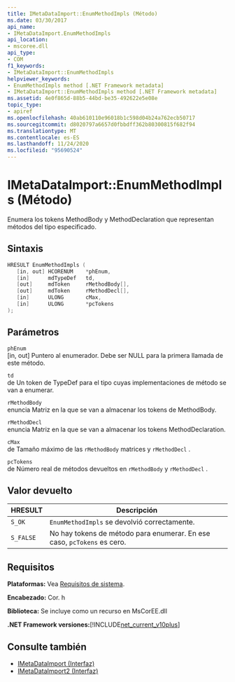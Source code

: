 ```yaml
---
title: IMetaDataImport::EnumMethodImpls (Método)
ms.date: 03/30/2017
api_name:
- IMetaDataImport.EnumMethodImpls
api_location:
- mscoree.dll
api_type:
- COM
f1_keywords:
- IMetaDataImport::EnumMethodImpls
helpviewer_keywords:
- EnumMethodImpls method [.NET Framework metadata]
- IMetaDataImport::EnumMethodImpls method [.NET Framework metadata]
ms.assetid: 4e0f865d-88b5-44bd-be35-492622e5e08e
topic_type:
- apiref
ms.openlocfilehash: 40ab610110e96018b1c598d04b24a762ecb50717
ms.sourcegitcommit: d8020797a6657d0fbbdff362b80300815f682f94
ms.translationtype: MT
ms.contentlocale: es-ES
ms.lasthandoff: 11/24/2020
ms.locfileid: "95690524"
---
```

# <a name="imetadataimportenummethodimpls-method"></a>IMetaDataImport::EnumMethodImpls (Método)

Enumera los tokens MethodBody y MethodDeclaration que representan métodos del tipo especificado.  
  
## <a name="syntax"></a>Sintaxis  
  
```cpp  
HRESULT EnumMethodImpls (  
   [in, out] HCORENUM    *phEnum,
   [in]      mdTypeDef   td,
   [out]     mdToken     rMethodBody[],
   [out]     mdToken     rMethodDecl[],
   [in]      ULONG       cMax,
   [in]      ULONG       *pcTokens  
);  
```  
  
## <a name="parameters"></a>Parámetros  

 `phEnum`  
 [in, out] Puntero al enumerador. Debe ser NULL para la primera llamada de este método.  
  
 `td`  
 de Un token de TypeDef para el tipo cuyas implementaciones de método se van a enumerar.  
  
 `rMethodBody`  
 enuncia Matriz en la que se van a almacenar los tokens de MethodBody.  
  
 `rMethodDecl`  
 enuncia Matriz en la que se van a almacenar los tokens MethodDeclaration.  
  
 `cMax`  
 de Tamaño máximo de las `rMethodBody` matrices y `rMethodDecl` .  
  
 `pcTokens`  
 de Número real de métodos devueltos en `rMethodBody` y `rMethodDecl` .  
  
## <a name="return-value"></a>Valor devuelto  
  
|HRESULT|Descripción|  
|-------------|-----------------|  
|`S_OK`|`EnumMethodImpls` se devolvió correctamente.|  
|`S_FALSE`|No hay tokens de método para enumerar. En ese caso, `pcTokens` es cero.|  
  
## <a name="requirements"></a>Requisitos  

 **Plataformas:** Vea [Requisitos de sistema](../../get-started/system-requirements.md).  
  
 **Encabezado:** Cor. h  
  
 **Biblioteca:** Se incluye como un recurso en MsCorEE.dll  
  
 **.NET Framework versiones:**[!INCLUDE[net_current_v10plus](../../../../includes/net-current-v10plus-md.md)]  
  
## <a name="see-also"></a>Consulte también

- [IMetaDataImport (Interfaz)](imetadataimport-interface.md)
- [IMetaDataImport2 (Interfaz)](imetadataimport2-interface.md)
